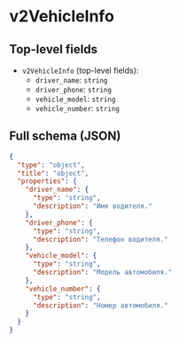 # v2VehicleInfo

## Top-level fields
- `v2VehicleInfo` (top-level fields):
  - `driver_name`: `string`
  - `driver_phone`: `string`
  - `vehicle_model`: `string`
  - `vehicle_number`: `string`

## Full schema (JSON)
```json
{
  "type": "object",
  "title": "object",
  "properties": {
    "driver_name": {
      "type": "string",
      "description": "Имя водителя."
    },
    "driver_phone": {
      "type": "string",
      "description": "Телефон водителя."
    },
    "vehicle_model": {
      "type": "string",
      "description": "Модель автомобиля."
    },
    "vehicle_number": {
      "type": "string",
      "description": "Номер автомобиля."
    }
  }
}
```
